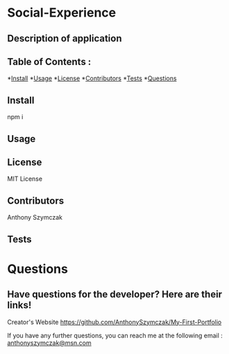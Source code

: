 # Social-Experience

## Description of application


## Table of Contents :
*[Install](#install)
*[Usage](#usage)
*[License](#license)
*[Contributors](#contributors)
*[Tests](#tests)
*[Questions](#questions)


## Install
npm i 


## Usage


## License
MIT License
    
  
## Contributors
Anthony Szymczak

## Tests

# Questions
## Have questions for the developer? Here are their links! 


Creator's Website
https://github.com/AnthonySzymczak/My-First-Portfolio

  If you have any further questions, you can reach me at the following email
  : <anthonyszymczak@msn.com>

